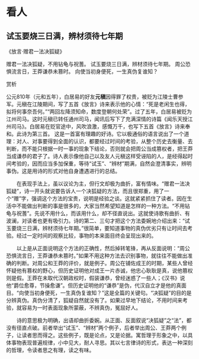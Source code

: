 # 看人

## 试玉要烧三日满，辨材须待七年期

《放言·赠君一法决狐疑》

赠君一法决狐疑，不用钻龟与祝蓍。
试玉要烧三日满，辨材须待七年期。
周公恐惧流言日，王莽谦恭未篡时。
向使当初身便死，一生真伪复谁知？

赏析

公元810年（元和五年），白居易的好友**元稹**因得罪了权贵，被贬为江陵士曹参军。元稹在江陵期间，写了五首《放言》诗来表示他的心情：“死是老闲生也得，拟将何事奈吾何。”“两回左降须知命，数度登朝何处荣”。过了五年，白居易被贬为江州司马。这时元稹已转任通州司马，闻讯后写下了充满深情的诗篇《闻乐天授江州司马》。白居易在贬官途中，风吹浪激，感慨万千，也写下五首《放言》诗来奉和。此诗为第三首。 这是一首富有理趣的好诗。它以极通俗的语言说出了一个道理：对人、对事要得到全面的认识，都要经过时间的考验，从整个历史去衡量、去判断，而不能只根据一时一事的现象下结论，否则就会把周公当成篡权者，把王莽当成谦恭的君子了。诗人表示像他自己以及友人元稹这样受诬陷的人，是经得起时间考验的，因而应当多加保重，等待“试玉”、“辨材”期满，自然会澄清事实，辨明事伪。这是用诗的形式对他自身遭遇进行的总结。 

　　在表现手法上，虽以议论为主，但行文却极为曲折，富有情味。“赠君一法决狐疑”，诗一开头就说要告诉人一个决狐疑的方法，而且很郑重，用了一个“赠”字，强调这个方法的宝贵，说明是经验之谈。这就紧紧抓住了读者。因在生活中不能做出判断的事是很多的，大家当然希望知道是怎样的一种方法。“不用钻龟与祝蓍”。先说不用什么，而该用什么，却不径直说出。这就使诗歌有曲折、有波澜，对读者也更有吸引力。诗的第二、三句才把这个方法委婉地介绍出来：“试玉要烧三日满，辨材须待七年期。”很简单，要知道事物的真伪优劣只有让时间去考验。经过一定时间的观察比较，事物的本来面目终会呈现出来的。

　　以上是从正面说明这个方法的正确性，然后掉转笔锋，再从反面说明：“周公恐惧流言日，王莽谦恭未篡时。”如果不用这种方法去识别事物，就往往不能做出准确的判断。对周公和王莽的评价，就是例子。周公在铺佐成王的时期，某些人曾经怀疑他有篡权的野心，但历史证明他对成王一片赤诚，他忠心耿耿是真，说他篡权则是假。王莽在未取代汉朝政权时，假装谦恭，曾经迷惑了一些人；《汉书》说他“爵位愈尊，节操愈谦”。但历史证明他的“谦恭”是伪，代汉自立才是他的真面目。“向使当初身便死，一生真伪复谁知？”这是全篇的关键句。“决狐疑”的目的是分辨真伪。真伪分清了，狐疑自然就没有了。如果过早地下结论，不用时间来考验，就容易为一时表面现象所蒙蔽，不辨真伪，冤屈好人。

　　诗的意思极为明确，出语却曲折委婉。从正面、反面叙说“决狐疑”之“法”，都没有径直点破。前者举出“试玉”、“辨材”两个例子，后者举出周公、王莽两个例子，让读者思而得之。这些例子，既是论点，又是论据。寓哲理于形象之中，以具体事物表现普遍规律，小中见大，耐人寻思。其以七言律诗的形式，表达一种深刻的哲理，令读者思之有理，读之有味。


